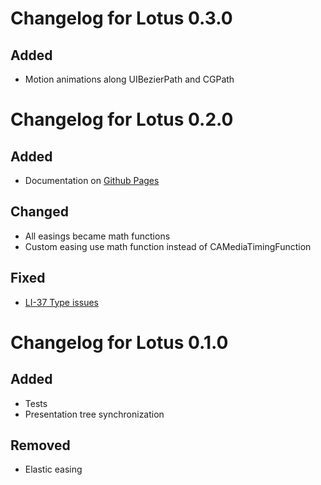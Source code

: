 # Changelog for Lotus 0.3.0
## Added
* Motion animations along UIBezierPath and CGPath

# Changelog for Lotus 0.2.0
## Added
* Documentation on [Github Pages](lotus-docs.github.io)

## Changed
* All easings became math functions
* Custom easing use math function instead of CAMediaTimingFunction

## Fixed
* [LI-37 Type issues](https://github.com/lotus-ios/lotus/issues/37)

# Changelog for Lotus 0.1.0
## Added
* Tests
* Presentation tree synchronization 

## Removed
* Elastic easing

